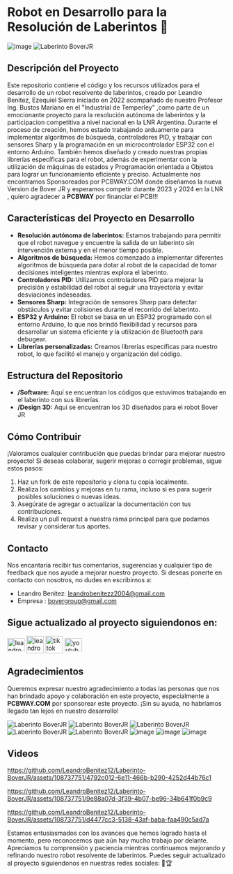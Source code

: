 # Robot en Desarrollo para la Resolución de Laberintos 🚧

![image](https://github.com/LeandroBenitez12/Laberinto-BoverJR/assets/108737751/fc53aeef-5db7-40ba-8f84-613de3c5e623)
![Laberinto BoverJR](https://github.com/LeandroBenitez12/Laberinto-BoverJR/assets/108737751/8e0e0711-0f1c-469e-903a-441d05014f11)

## Descripción del Proyecto

Este repositorio contiene el código y los recursos utilizados para el desarrollo de un robot resolvente de laberintos, creado por Leandro Benitez, Ezequiel Sierra iniciado en 2022 acompañado de nuestro Profesor Ing. Bustos Mariano en el "Industrial de Temperley" ,como parte de un emocionante proyecto para la resolución autónoma de laberintos y la participacion competitiva a nivel nacional en la LNR Argentina. Durante el proceso de creación, hemos estado trabajando arduamente para implementar algoritmos de búsqueda, controladores PID, y trabajar con sensores Sharp y la programación en un microcontrolador ESP32 con el entorno Arduino. También hemos diseñado y creado nuestras propias librerías específicas para el robot, además de experimentar con la utilización de máquinas de estados y Programación orientada a Objetos para lograr un funcionamiento eficiente y preciso.
Actualmente nos encontramos Sponsoreados por PCBWAY.COM donde diseñamos la nueva Version de Bover JR y esperamos competir durante 2023 y 2024 en la LNR , quiero agradecer a **PCBWAY** por financiar el PCB!!!

## Características del Proyecto en Desarrollo

- **Resolución autónoma de laberintos:** Estamos trabajando para permitir que el robot navegue y encuentre la salida de un laberinto sin intervención externa y en el menor tiempo posible.
- **Algoritmos de búsqueda:** Hemos comenzado a implementar diferentes algoritmos de búsqueda para dotar al robot de la capacidad de tomar decisiones inteligentes mientras explora el laberinto.
- **Controladores PID:** Utilizamos controladores PID para mejorar la precisión y estabilidad del robot al seguir una trayectoria y evitar desviaciones indeseadas.
- **Sensores Sharp:** Integración de sensores Sharp para detectar obstáculos y evitar colisiones durante el recorrido del laberinto.
- **ESP32 y Arduino:** El robot se basa en un ESP32 programado con el entorno Arduino, lo que nos brindó flexibilidad y recursos para desarrollar un sistema eficiente y la utilización de Bluetooth para debugear.
- **Librerías personalizadas:** Creamos librerías específicas para nuestro robot, lo que facilitó el manejo y organización del código.

## Estructura del Repositorio

- **/Software:** Aquí se encuentran los códigos que estuvimos trabajando en el laberinto con sus librerías.
- **/Design 3D:** Aqui se encuentran los 3D diseñados para el robot Bover JR 

## Cómo Contribuir

¡Valoramos cualquier contribución que puedas brindar para mejorar nuestro proyecto! Si deseas colaborar, sugerir mejoras o corregir problemas, sigue estos pasos:

1. Haz un fork de este repositorio y clona tu copia localmente.
2. Realiza los cambios y mejoras en tu rama, incluso si es para sugerir posibles soluciones o nuevas ideas.
3. Asegúrate de agregar o actualizar la documentación con tus contribuciones.
4. Realiza un pull request a nuestra rama principal para que podamos revisar y considerar tus aportes.

## Contacto

Nos encantaría recibir tus comentarios, sugerencias y cualquier tipo de feedback que nos ayude a mejorar nuestro proyecto. Si deseas ponerte en contacto con nosotros, no dudes en escribirnos a:

- Leandro Benitez: leandrobenitezz2004@gmail.com
- Empresa : bovergroup@gmail.com

## Sigue actualizado al proyecto siguiendonos en: 
<p align="left">
<a href="https://www.linkedin.com/in/leandro-benitez-995299211/" target="blank"><img align="center" src="https://raw.githubusercontent.com/rahuldkjain/github-profile-readme-generator/master/src/images/icons/Social/linked-in-alt.svg" alt="leandrobenitez" height="30" width="40" /></a>
<a href="https://www.instagram.com/bovergroup/" target="blank"><img align="center" src="https://seeklogo.com/images/I/instagram-new-2016-logo-D9D42A0AD4-seeklogo.com.png" alt="leandrobenitez" height="40" width="40" /></a>
<a href="https://www.tiktok.com/@bovergroup" target="blank"><img align="center" src="https://seeklogo.com/images/T/tiktok-app-icon-logo-0F5AD7AE01-seeklogo.com.png" alt="tiktok" height="40" width="40" /></a>
<a href="https://www.youtube.com/channel/UCQPRyj8CMgbOlkj3WffF_tw" target="blank"><img align="center" src="https://seeklogo.com/images/Y/youtube-icon-logo-521820CDD7-seeklogo.com.png" alt="youtube" height="30" width="40" /></a>
</p>


## Agradecimientos

Queremos expresar nuestro agradecimiento a todas las personas que nos han brindado apoyo y colaboración en este proyecto, especialmente a **PCBWAY.COM** por sponsorear este proyecto. ¡Sin su ayuda, no habríamos llegado tan lejos en nuestro desarrollo!

![Laberinto BoverJR](https://github.com/LeandroBenitez12/Laberinto-BoverJR/assets/108737751/4e4e53b1-e5e6-4691-9619-d417209de591)
![Laberinto BoverJR](https://github.com/LeandroBenitez12/Laberinto-BoverJR/assets/108737751/d50ac377-7201-42da-962b-15cb5874c8b7)
![Laberinto BoverJR](https://github.com/LeandroBenitez12/Laberinto-BoverJR/assets/108737751/b0dd3f8c-162c-4cc2-8012-adb96595a418)
![Laberinto BoverJR](https://github.com/LeandroBenitez12/Laberinto-BoverJR/assets/108737751/e94b0c0e-6da6-49c8-a3d7-7009d5a12b78)
![Laberinto BoverJR](https://github.com/LeandroBenitez12/Laberinto-BoverJR/assets/108737751/f38d6a19-3825-473d-ae85-92a67c5c4408)
![image](https://github.com/LeandroBenitez12/Laberinto-BoverJR/assets/108737751/926bf049-f514-41b0-b6cc-3085ceb5d284)
![image](https://github.com/LeandroBenitez12/Laberinto-BoverJR/assets/108737751/26ac8aea-198e-4bc6-a77e-82f2f16d6833)
![image](https://github.com/LeandroBenitez12/Laberinto-BoverJR/assets/108737751/3fbfac87-b106-4f07-b628-7e345b7d17ae)

## Videos


https://github.com/LeandroBenitez12/Laberinto-BoverJR/assets/108737751/4792c012-6e11-466b-b290-4252d44b76c1

https://github.com/LeandroBenitez12/Laberinto-BoverJR/assets/108737751/9e88a07d-3f39-4b07-be96-34b641f0b9c9

https://github.com/LeandroBenitez12/Laberinto-BoverJR/assets/108737751/d4477cc3-5138-43af-baba-faa490c5ad7a


Estamos entusiasmados con los avances que hemos logrado hasta el momento, pero reconocemos que aún hay mucho trabajo por delante. Apreciamos tu comprensión y paciencia mientras continuamos mejorando y refinando nuestro robot resolvente de laberintos. Puedes seguir actualizado al proyecto siguiendonos en nuestras redes sociales:
🤖🏆
